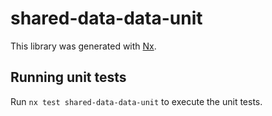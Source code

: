 # shared-data-data-unit

This library was generated with [Nx](https://nx.dev).

## Running unit tests

Run `nx test shared-data-data-unit` to execute the unit tests.
